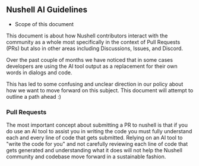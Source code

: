 
## Nushell AI Guidelines

- Scope of this document

This document is about how Nushell contributors interact with the community as a whole
most specifically in the context of Pull Requests (PRs) but also in other areas
including Discussions, Issues, and Discord.

Over the past couple of months we have noticed that in some cases developers
are using the AI tool output as a replacement for their own words in dialogs
and code.

This has led to some confusing and unclear direction in our policy about
how we want to move forward on this subject.  This document will attempt
to outline a path ahead :)

### Pull Requests

The most important concept about submitting a PR to nushell is that if
you do use an AI tool to assist you in writing the code you must fully
understand each and every line of code that gets submitted.  Relying
on an AI tool to "write the code for you" and not carefully reviewing
each line of code that gets generated and understanding what it does
will not help the Nushell community and codebase move forward in a sustainable
fashion. 
